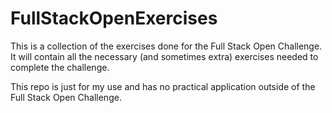 # FullStackOpenExercises
This is a collection of the exercises done for the Full Stack Open Challenge. It will contain all the necessary (and sometimes extra) exercises needed to complete the challenge.

This repo is just for my use and has no practical application outside of the Full Stack Open Challenge.
